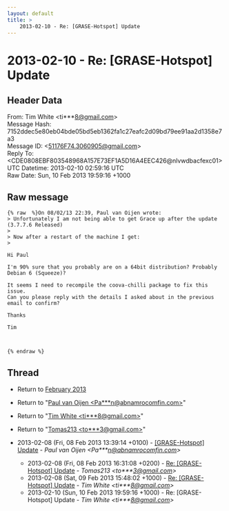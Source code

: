 ```yaml
---
layout: default
title: >
    2013-02-10 - Re: [GRASE-Hotspot] Update
---
```


# 2013-02-10 - Re: [GRASE-Hotspot] Update

## Header Data

From: Tim White \<ti***8@gmail.com\><br>
Message Hash: 7152ddec5e80eb04bde05bd5eb1362fa1c27eafc2d09bd79ee91aa2d1358e7a3<br>
Message ID: \<51176F74.3060905@gmail.com\><br>
Reply To: \<CDE0808EBF803548968A157E73EF1A5D16A4EEC426@nlvwdbacfexc01\><br>
UTC Datetime: 2013-02-10 02:59:16 UTC<br>
Raw Date: Sun, 10 Feb 2013 19:59:16 +1000<br>

## Raw message

```
{% raw  %}On 08/02/13 22:39, Paul van Oijen wrote:
> Unfortunately I am not being able to get Grace up after the update (3.7.7.6 Released)
>
> Now after a restart of the machine I get:
>

Hi Paul

I'm 90% sure that you probably are on a 64bit distribution? Probably 
Debian 6 (Squeeze)?

It seems I need to recompile the coova-chilli package to fix this issue. 
Can you please reply with the details I asked about in the previous 
email to confirm?

Thanks

Tim



{% endraw %}
```

## Thread

+ Return to [February 2013](/archive/2013/02)

+ Return to "[Paul van Oijen <Pa***n<span>@</span>abnamrocomfin.com>](/authors/pa___n_at_abnamrocomfin_com)"
+ Return to "[Tim White <ti***8<span>@</span>gmail.com>](/authors/ti___8_at_gmail_com)"
+ Return to "[Tomas213 <to***3<span>@</span>gmail.com>](/authors/to___3_at_gmail_com)"

+ 2013-02-08 (Fri, 08 Feb 2013 13:39:14 +0100) - [[GRASE-Hotspot] Update](/archive/2013/02/b425477dab16feda618833b9d9e49b1db1c8677ba70206e71e2645b2ae3d6dc8) - _Paul van Oijen \<Pa***n@abnamrocomfin.com\>_
  + 2013-02-08 (Fri, 08 Feb 2013 16:31:08 +0200) - [Re: [GRASE-Hotspot] Update](/archive/2013/02/cfc71aed34141c4f1d729b9dfbc2cdf859c8e69264808b0a3a9e2cd8ec734886) - _Tomas213 \<to***3@gmail.com\>_
  + 2013-02-08 (Sat, 09 Feb 2013 15:48:02 +1000) - [Re: [GRASE-Hotspot] Update](/archive/2013/02/94a97910b47415b088369a634ec6f17d44918de9e4d1981a53f0eb17db966d01) - _Tim White \<ti***8@gmail.com\>_
  + 2013-02-10 (Sun, 10 Feb 2013 19:59:16 +1000) - Re: [GRASE-Hotspot] Update - _Tim White \<ti***8@gmail.com\>_

